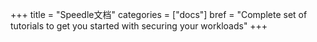 +++
title = "Speedle文档"
categories = ["docs"]
bref = "Complete set of tutorials to get you started with securing your workloads"
+++
